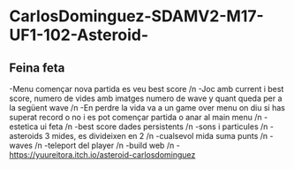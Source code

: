 # CarlosDominguez-SDAMV2-M17-UF1-102-Asteroid-

## Feina feta

-Menu començar nova partida es veu best score /n
-Joc amb current i best score, numero de vides amb imatges numero de wave y quant queda per a la següent wave /n
-En perdre la vida va a un game over menu on diu si has superat record o no i es pot començar partida o anar al main menu /n
-estetica ui feta /n
-best score dades persistents /n
-sons i particules /n
-asteroids 3 mides, es divideixen en 2 /n
-cualsevol mida suma punts /n
-waves /n
-teleport del player /n
-build web /n
-https://yuureitora.itch.io/asteroid-carlosdominguez